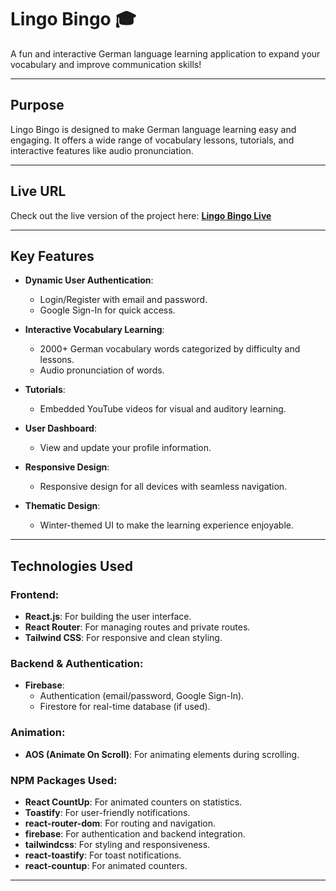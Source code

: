 # **Lingo Bingo** 🎓  
A fun and interactive German language learning application to expand your vocabulary and improve communication skills!

---

## **Purpose**
Lingo Bingo is designed to make German language learning easy and engaging. It offers a wide range of vocabulary lessons, tutorials, and interactive features like audio pronunciation.

---

## **Live URL**
Check out the live version of the project here: **[Lingo Bingo Live](https://your-live-url-here.com)**

---

## **Key Features**
- **Dynamic User Authentication**: 
  - Login/Register with email and password.
  - Google Sign-In for quick access.
  
- **Interactive Vocabulary Learning**:
  - 2000+ German vocabulary words categorized by difficulty and lessons.
  - Audio pronunciation of words.

- **Tutorials**:
  - Embedded YouTube videos for visual and auditory learning.

- **User Dashboard**:
  - View and update your profile information.

- **Responsive Design**:
  - Responsive design for all devices with seamless navigation. 

- **Thematic Design**:
  - Winter-themed UI to make the learning experience enjoyable.

---

## **Technologies Used**
### **Frontend**:
- **React.js**: For building the user interface.
- **React Router**: For managing routes and private routes.
- **Tailwind CSS**: For responsive and clean styling.

### **Backend & Authentication**:
- **Firebase**: 
  - Authentication (email/password, Google Sign-In).
  - Firestore for real-time database (if used).

### **Animation**:
- **AOS (Animate On Scroll)**: For animating elements during scrolling.

### **NPM Packages Used**:
- **React CountUp**: For animated counters on statistics.
- **Toastify**: For user-friendly notifications.
- **react-router-dom**: For routing and navigation.
- **firebase**: For authentication and backend integration.
- **tailwindcss**: For styling and responsiveness.
- **react-toastify**: For toast notifications.
- **react-countup**: For animated counters.

---

